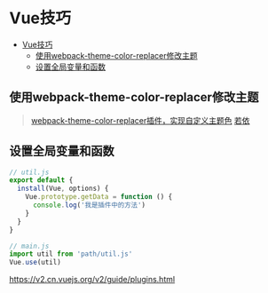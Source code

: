 # Vue技巧

- [Vue技巧](#vue技巧)
  - [使用webpack-theme-color-replacer修改主题](#使用webpack-theme-color-replacer修改主题)
  - [设置全局变量和函数](#设置全局变量和函数)

## 使用webpack-theme-color-replacer修改主题

> [webpack-theme-color-replacer插件，实现自定义主题色](https://www.jianshu.com/p/2d39c26c4e9a)
> [若依](https://gitee.com/big-hedgehog/aidex-sharp/tree/master/aidex-ui/config)
>
## 设置全局变量和函数

```js
// util.js
export default {
  install(Vue, options) {
    Vue.prototype.getData = function () {
      console.log('我是插件中的方法')
    }
  }
}

// main.js
import util from 'path/util.js'
Vue.use(util)

```

<https://v2.cn.vuejs.org/v2/guide/plugins.html>

